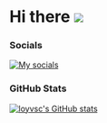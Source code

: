 Hi there ![](https://user-images.githubusercontent.com/18350557/176309783-0785949b-9127-417c-8b55-ab5a4333674e.gif)
======================================================================================================================================

### Socials

[![My socials](https://skillicons.dev/icons?i=linkedin)](https://www.linkedin.com/in/valery-varaksa-7b90b4259/)

### GitHub Stats
<p>
  <a href="http://www.github.com/loyvsc">
    <img src="https://github-readme-stats.vercel.app/api?username=loyvsc" alt="loyvsc's GitHub stats" />
</a>
</p>
